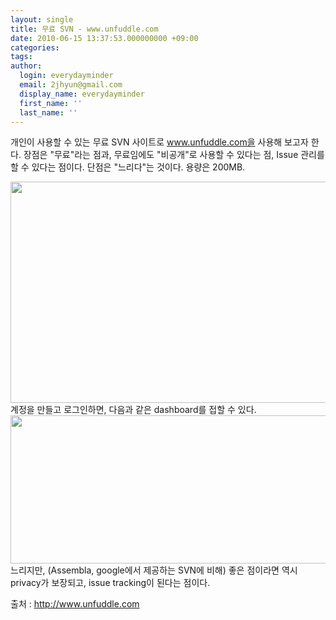 ```yaml
---
layout: single
title: 무료 SVN - www.unfuddle.com
date: 2010-06-15 13:37:53.000000000 +09:00
categories:
tags:
author:
  login: everydayminder
  email: 2jhyun@gmail.com
  display_name: everydayminder
  first_name: ''
  last_name: ''
---
```

개인이 사용할 수 있는 무료 SVN 사이트로 www.unfuddle.com을 사용해 보고자 한다.
장점은 "무료"라는 점과, 무료임에도 "비공개"로 사용할 수 있다는 점, Issue 관리를 할 수 있다는 점이다.
단점은 "느리다"는 것이다. 용량은 200MB.

<img src="{{ site.baseurl }}/images/201006/cfile24-uf-164816264c177fe801c530.png" class="aligncenter" width="700" height="354" alt="" />
계정을 만들고 로그인하면, 다음과 같은 dashboard를 접할 수 있다.
<img src="{{ site.baseurl }}/images/201006/cfile28-uf-113d8b114c178158aebfad.png" class="aligncenter" width="700" height="237" alt="" />
느리지만, (Assembla, google에서 제공하는 SVN에 비해) 좋은 점이라면 역시 privacy가 보장되고, issue tracking이 된다는 점이다.

출처 : http://www.unfuddle.com




